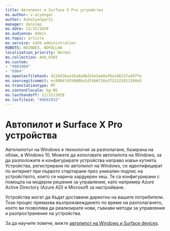 ```yaml
---
title: Автопилот и Surface X Pro устройства
ms.author: v-aiyengar
author: AshaIyengar21
manager: dansimp
ms.date: 12/15/2020
ms.audience: Admin
ms.topic: article
ms.service: o365-administration
ROBOTS: NOINDEX, NOFOLLOW
localization_priority: Normal
ms.collection: Adm_O365
ms.custom:
- "9003909"
- "6964"
ms.openlocfilehash: 4124d16aa16a8a4bd24e3ae0af6a1d6237a497fe
ms.sourcegitcommit: ec88047d550006a1df4b6f10a3f513218113b9a5
ms.translationtype: MT
ms.contentlocale: bg-BG
ms.lasthandoff: 12/15/2020
ms.locfileid: "49691932"
---
```

# <a name="windows-autopilot-and-surface-x-pro-devices"></a>Автопилот и Surface X Pro устройства

Автопилотът на Windows е технология за разполагане, базирана на облак, в Windows 10. Можете да използвате автопилота на Windows, за да разположите и конфигурирате устройства направо извън кутията. Устройства, регистрирани по автопилот на Windows, се идентифицират по интернет при първото стартиране през уникален подпис на устройството, което се нарича хардуерен хеш. Те са конфигурирани с помощта на модерни решения за управление, като например Azure Active Directory (Azure AD) и Microsoft за настройване.

Устройства могат да бъдат доставени директно на вашите потребители. Този процес премахва възпроизвеждането по време на разполагането, което ви позволява да реализирате нови, гъвкави методи за управление и разпространение на устройства.

За да научите повече, вижте [автопилот на Windows и Surface devices](https://go.microsoft.com/fwlink/?linkid=2135712).
